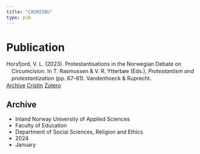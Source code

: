 ```yaml
---
title: "CASMZIBU"
type: pub
---
```

<h1>Publication</h1>
<article id="csl-bib-container-CASMZIBU" class="csl-bib-container">
  <div class="csl-bib-body" style="line-height: 1.35; padding-left: 1em; text-indent:-1em;">
  <div class="csl-entry">Horsfjord, V. L. (2023). Protestantisations in the Norwegian Debate on Circumcision. In T. Rasmussen &amp; V. R. Ytterb&#xF8;e (Eds.), <i>Protestantism and protestantization</i> (pp. 67&#x2013;81). Vandenhoeck &amp; Ruprecht.</div>
</div>
  <div class="csl-bib-buttons">
    <a href="#taxonomy-article-CASMZIBU" class="csl-bib-button">Archive</a>
    <a href="https://app.cristin.no/results/show.jsf?id=2219154" alt="Cristin URL" class="csl-bib-button">Cristin</a>
    <a href="http://zotero.org/groups/5402882/items/CASMZIBU" alt="Zotero URL" class="csl-bib-button">Zotero</a>
  </div>
  <div id="csl-bib-meta-container-CASMZIBU"></div>
</article>
<div id="csl-bib-meta-CASMZIBU" class="csl-bib-meta">
  <article id="taxonomy-article-CASMZIBU" class="taxonomy-article">
    <h1>Archive</h1>
    <ul>
      <li>Inland Norway University of Applied Sciences</li>
      <li>Faculty of Education</li>
      <li>Department of Social Sciences, Religion and Ethics</li>
      <li>2024</li>
      <li>January</li>
    </ul>
  </article>
</div>

